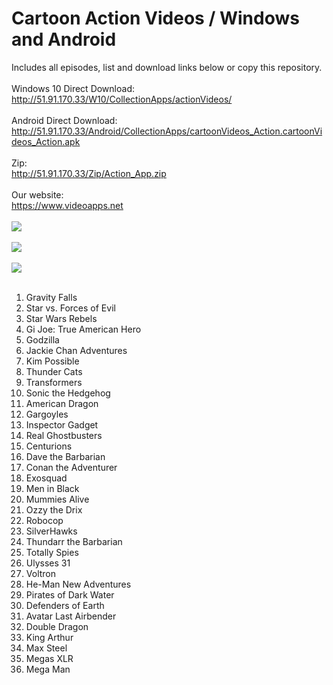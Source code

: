 # Cartoon Action Videos / Windows and Android
Includes all episodes, list and download links below or copy this repository.
<br/>
<br/>
Windows 10 Direct Download:
<br/>
http://51.91.170.33/W10/CollectionApps/actionVideos/
<br/>
<br/>
Android Direct Download:
<br/>
http://51.91.170.33/Android/CollectionApps/cartoonVideos_Action.cartoonVideos_Action.apk
<br/>
<br/>
Zip:
<br/>
http://51.91.170.33/Zip/Action_App.zip
<br/>
<br/>
Our website:
<br/>
https://www.videoapps.net
<br/>
<br/>
<img src="http://51.91.170.33/W10/CollectionApps/actionVideos/1.png"/>
<br/>
<br/>
<img src="http://51.91.170.33/W10/CollectionApps/actionVideos/2.png" />
<br/>
<br/>
<img src="http://51.91.170.33/W10/CollectionApps/actionVideos/3.png" />
<br/>
<br/>
1. Gravity Falls
2. Star vs. Forces of Evil
3. Star Wars Rebels
4. Gi Joe: True American Hero
5. Godzilla
6. Jackie Chan Adventures
7. Kim Possible
8. Thunder Cats
9. Transformers
10. Sonic the Hedgehog
11. American Dragon
12. Gargoyles
13. Inspector Gadget
14. Real Ghostbusters
15. Centurions
16. Dave the Barbarian
17. Conan the Adventurer
18. Exosquad
19. Men in Black
20. Mummies Alive
21. Ozzy the Drix
22. Robocop
23. SilverHawks
24. Thundarr the Barbarian
25. Totally Spies
26. Ulysses 31
27. Voltron
28. He-Man New Adventures
29. Pirates of Dark Water
30. Defenders of Earth
31. Avatar Last Airbender
32. Double Dragon
33. King Arthur
34. Max Steel
35. Megas XLR
36. Mega Man
